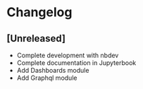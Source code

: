 # Changelog

## [Unreleased]

* Complete development with nbdev
* Complete documentation in Jupyterbook
* Add Dashboards module
* Add Graphql module
